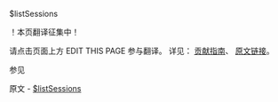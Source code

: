  $listSessions

 ！本页翻译征集中！

请点击页面上方 EDIT THIS PAGE 参与翻译。
详见：
[贡献指南]( https://github.com/whaleal/MongoDB-Manual-zh/blob/master/CONTRIBUTING.md )、
[原文链接](  https://docs.mongodb.com/manual/reference/operator/aggregation/listSessions/  )。

 参见

原文 - [$listSessions]( https://docs.mongodb.com/manual/reference/operator/aggregation/listSessions/ )

